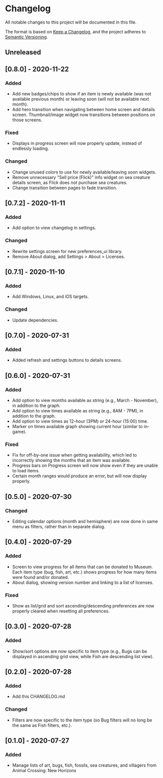 # Changelog
All notable changes to this project will be documented in this file.

The format is based on [Keep a Changelog](https://keepachangelog.com/en/1.0.0/),
and the project adheres to [Semantic Versioning](https://semver.org/spec/v2.0.0.html).

## Unreleased

## [0.8.0] - 2020-11-22
### Added
- Add new badges/chips to show if an item is newly available (was not available previous month) or leaving soon (will not be available next month).
- Add hero transition when navigating between home screen and details screen. Thumbnail/image widget now transitions between positions on those screens.
### Fixed
- Displays in progress screen will now properly update, instead of endlessly loading.
### Changed
- Change unused colors to use for newly available/leaving soon widgets.
- Remove unnecessary "Sell price (Flick)" info widget on sea creature details screen, as Flick does not purchase sea creatures.
- Change transition between pages to fade transition.

## [0.7.2] - 2020-11-11
### Added
- Add option to view changelog in settings.
### Changed
- Rewrite settings screen for new preferences_ui library.
- Remove About dialog, add Settings > About > Licenses.

## [0.7.1] - 2020-11-10
### Added
- Add Windows, Linux, and iOS targets.
### Changed
- Update dependencies.

## [0.7.0] - 2020-07-31
### Added
- Added refresh and settings buttons to details screens.

## [0.6.0] - 2020-07-31
### Added
- Add option to view months available as string (e.g., March - November), in addition to the graph.
- Add option to view times available as string (e.g., 8AM - 7PM), in addition to the graph.
- Add option to view times as 12-hour (3PM) or 24-hour (15:00) time.
- Marker on times available graph showing current hour (similar to in-game).
### Fixed
- Fix for off-by-one issue when getting availability, which led to incorrectly showing the months that an item was available.
- Progress bars on Progress screen will now show even if they are unable to load items.
- Certain month ranges would produce an error, but will now display properly.

## [0.5.0] - 2020-07-30
### Changed
- Editing calendar options (month and hemisphere) are now done in same menu as filters, rather than in separate dialog.

## [0.4.0] - 2020-07-29
### Added
- Screen to view progress for all items that can be donated to Museum. Each item type (bug, fish, art, etc.) shows progress for how many items were found and/or donated.
- About dialog, showing version number and linking to a list of licenses.
### Fixed
- Show as list/grid and sort ascending/descending preferences are now properly cleared when resetting all preferences.

## [0.3.0] - 2020-07-28
### Added
- Show/sort options are now specific to item type (e.g., Bugs can be displayed in ascending grid view, while Fish are descending list view).

## [0.2.0] - 2020-07-28
### Added
- Add this CHANGELOG.md
### Changed
- Filters are now specific to the item type (so Bug filters will no long be the same as Fish filters, etc.).

## [0.1.0] - 2020-07-27
### Added
- Manage lists of art, bugs, fish, fossils, sea creatures, and villagers from Animal Crossing: New Horizons
